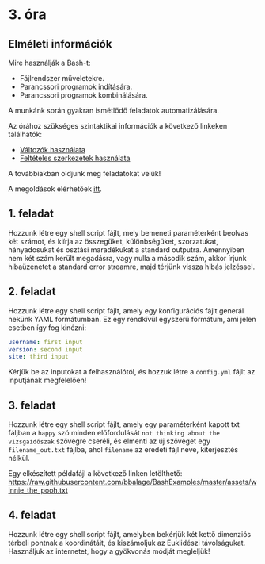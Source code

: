 # 3. óra

## Elméleti információk
Mire használják a Bash-t:
- Fájlrendszer műveletekre.
- Parancssori programok indítására.
- Parancssori programok kombinálására.

A munkánk során gyakran ismétlődő feladatok automatizálására.

Az órához szükséges szintaktikai információk a következő linkeken találhatók:
- [Változók használata](https://users.iit.uni-miskolc.hu/~toth130/arch/gyak/Gyak5.pdf)
- [Feltételes szerkezetek használata](https://users.iit.uni-miskolc.hu/~toth130/arch/gyak/Gyak6.pdf)

A továbbiakban oldjunk meg feladatokat velük!

A megoldások elérhetőek [itt](https://github.com/bbalage/BashExamples/tree/master/bash/lesson3).

## 1. feladat
Hozzunk létre egy shell script fájlt, mely bemeneti paraméterként beolvas két számot, és kiírja
az összegüket, különbségüket,
szorzatukat, hányadosukat és osztási maradékukat a standard outputra. Amennyiben nem két szám
került megadásra, vagy nulla a második szám, akkor írjunk hibaüzenetet a standard error streamre, 
majd térjünk vissza hibás jelzéssel.

## 2. feladat
Hozzunk létre egy shell script fájlt, amely egy konfigurációs fájlt generál nekünk YAML 
formátumban. Ez egy rendkívül egyszerű formátum, ami jelen esetben így fog kinézni:

```yaml
username: first input
version: second input
site: third input
```

Kérjük be az inputokat a felhasználótól, és hozzuk létre a `config.yml` fájlt az inputjának 
megfelelően!

## 3. feladat
Hozzunk létre egy shell script fájlt, amely egy paraméterként kapott txt fáljban a `happy` szó
minden előfordulását `not thinking about the vizsgaidőszak` szövegre cseréli, és elmenti 
az új szöveget egy `filename_out.txt` fájlba, ahol `filename` az eredeti fájl neve, kiterjesztés
nélkül.

Egy elkészített példafájl a következő linken letölthető:
https://raw.githubusercontent.com/bbalage/BashExamples/master/assets/winnie_the_pooh.txt

## 4. feladat
Hozzunk létre egy shell script fájlt, amelyben bekérjük két kettő dimenziós térbeli pontnak a 
koordinátáit, és kiszámoljuk az Euklidészi távolságukat. Használjuk az internetet, hogy a 
gyökvonás módját megleljük!